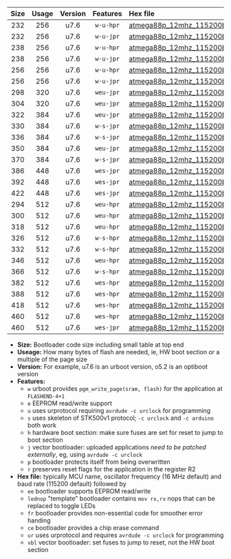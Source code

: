 |Size|Usage|Version|Features|Hex file|
|:-:|:-:|:-:|:-:|:--|
|232|256|u7.6|`w-u-hpr`|[atmega88p_12mhz_115200bps_ur.hex](https://raw.githubusercontent.com/stefanrueger/urboot/main//atmega88p_12mhz_115200bps_ur.hex)|
|232|256|u7.6|`w-u-jpr`|[atmega88p_12mhz_115200bps_ur_vbl.hex](https://raw.githubusercontent.com/stefanrueger/urboot/main//atmega88p_12mhz_115200bps_ur_vbl.hex)|
|238|256|u7.6|`w-u-hpr`|[atmega88p_12mhz_115200bps_lednop_ur.hex](https://raw.githubusercontent.com/stefanrueger/urboot/main//atmega88p_12mhz_115200bps_lednop_ur.hex)|
|238|256|u7.6|`w-u-jpr`|[atmega88p_12mhz_115200bps_lednop_ur_vbl.hex](https://raw.githubusercontent.com/stefanrueger/urboot/main//atmega88p_12mhz_115200bps_lednop_ur_vbl.hex)|
|256|256|u7.6|`w-u-hpr`|[atmega88p_12mhz_115200bps_lednop_fr_ur.hex](https://raw.githubusercontent.com/stefanrueger/urboot/main//atmega88p_12mhz_115200bps_lednop_fr_ur.hex)|
|256|256|u7.6|`w-u-jpr`|[atmega88p_12mhz_115200bps_lednop_fr_ur_vbl.hex](https://raw.githubusercontent.com/stefanrueger/urboot/main//atmega88p_12mhz_115200bps_lednop_fr_ur_vbl.hex)|
|298|320|u7.6|`weu-jpr`|[atmega88p_12mhz_115200bps_ee_ur_vbl.hex](https://raw.githubusercontent.com/stefanrueger/urboot/main//atmega88p_12mhz_115200bps_ee_ur_vbl.hex)|
|304|320|u7.6|`weu-jpr`|[atmega88p_12mhz_115200bps_ee_lednop_ur_vbl.hex](https://raw.githubusercontent.com/stefanrueger/urboot/main//atmega88p_12mhz_115200bps_ee_lednop_ur_vbl.hex)|
|322|384|u7.6|`weu-jpr`|[atmega88p_12mhz_115200bps_ee_lednop_fr_ur_vbl.hex](https://raw.githubusercontent.com/stefanrueger/urboot/main//atmega88p_12mhz_115200bps_ee_lednop_fr_ur_vbl.hex)|
|330|384|u7.6|`w-s-jpr`|[atmega88p_12mhz_115200bps_vbl.hex](https://raw.githubusercontent.com/stefanrueger/urboot/main//atmega88p_12mhz_115200bps_vbl.hex)|
|336|384|u7.6|`w-s-jpr`|[atmega88p_12mhz_115200bps_lednop_vbl.hex](https://raw.githubusercontent.com/stefanrueger/urboot/main//atmega88p_12mhz_115200bps_lednop_vbl.hex)|
|350|384|u7.6|`weu-jpr`|[atmega88p_12mhz_115200bps_ee_lednop_fr_ce_ur_vbl.hex](https://raw.githubusercontent.com/stefanrueger/urboot/main//atmega88p_12mhz_115200bps_ee_lednop_fr_ce_ur_vbl.hex)|
|370|384|u7.6|`w-s-jpr`|[atmega88p_12mhz_115200bps_lednop_fr_vbl.hex](https://raw.githubusercontent.com/stefanrueger/urboot/main//atmega88p_12mhz_115200bps_lednop_fr_vbl.hex)|
|386|448|u7.6|`wes-jpr`|[atmega88p_12mhz_115200bps_ee_vbl.hex](https://raw.githubusercontent.com/stefanrueger/urboot/main//atmega88p_12mhz_115200bps_ee_vbl.hex)|
|392|448|u7.6|`wes-jpr`|[atmega88p_12mhz_115200bps_ee_lednop_vbl.hex](https://raw.githubusercontent.com/stefanrueger/urboot/main//atmega88p_12mhz_115200bps_ee_lednop_vbl.hex)|
|422|448|u7.6|`wes-jpr`|[atmega88p_12mhz_115200bps_ee_lednop_fr_vbl.hex](https://raw.githubusercontent.com/stefanrueger/urboot/main//atmega88p_12mhz_115200bps_ee_lednop_fr_vbl.hex)|
|294|512|u7.6|`weu-hpr`|[atmega88p_12mhz_115200bps_ee_ur.hex](https://raw.githubusercontent.com/stefanrueger/urboot/main//atmega88p_12mhz_115200bps_ee_ur.hex)|
|300|512|u7.6|`weu-hpr`|[atmega88p_12mhz_115200bps_ee_lednop_ur.hex](https://raw.githubusercontent.com/stefanrueger/urboot/main//atmega88p_12mhz_115200bps_ee_lednop_ur.hex)|
|318|512|u7.6|`weu-hpr`|[atmega88p_12mhz_115200bps_ee_lednop_fr_ur.hex](https://raw.githubusercontent.com/stefanrueger/urboot/main//atmega88p_12mhz_115200bps_ee_lednop_fr_ur.hex)|
|326|512|u7.6|`w-s-hpr`|[atmega88p_12mhz_115200bps.hex](https://raw.githubusercontent.com/stefanrueger/urboot/main//atmega88p_12mhz_115200bps.hex)|
|332|512|u7.6|`w-s-hpr`|[atmega88p_12mhz_115200bps_lednop.hex](https://raw.githubusercontent.com/stefanrueger/urboot/main//atmega88p_12mhz_115200bps_lednop.hex)|
|346|512|u7.6|`weu-hpr`|[atmega88p_12mhz_115200bps_ee_lednop_fr_ce_ur.hex](https://raw.githubusercontent.com/stefanrueger/urboot/main//atmega88p_12mhz_115200bps_ee_lednop_fr_ce_ur.hex)|
|366|512|u7.6|`w-s-hpr`|[atmega88p_12mhz_115200bps_lednop_fr.hex](https://raw.githubusercontent.com/stefanrueger/urboot/main//atmega88p_12mhz_115200bps_lednop_fr.hex)|
|382|512|u7.6|`wes-hpr`|[atmega88p_12mhz_115200bps_ee.hex](https://raw.githubusercontent.com/stefanrueger/urboot/main//atmega88p_12mhz_115200bps_ee.hex)|
|388|512|u7.6|`wes-hpr`|[atmega88p_12mhz_115200bps_ee_lednop.hex](https://raw.githubusercontent.com/stefanrueger/urboot/main//atmega88p_12mhz_115200bps_ee_lednop.hex)|
|418|512|u7.6|`wes-hpr`|[atmega88p_12mhz_115200bps_ee_lednop_fr.hex](https://raw.githubusercontent.com/stefanrueger/urboot/main//atmega88p_12mhz_115200bps_ee_lednop_fr.hex)|
|460|512|u7.6|`wes-hpr`|[atmega88p_12mhz_115200bps_ee_lednop_fr_ce.hex](https://raw.githubusercontent.com/stefanrueger/urboot/main//atmega88p_12mhz_115200bps_ee_lednop_fr_ce.hex)|
|460|512|u7.6|`wes-jpr`|[atmega88p_12mhz_115200bps_ee_lednop_fr_ce_vbl.hex](https://raw.githubusercontent.com/stefanrueger/urboot/main//atmega88p_12mhz_115200bps_ee_lednop_fr_ce_vbl.hex)|

- **Size:** Bootloader code size including small table at top end
- **Useage:** How many bytes of flash are needed, ie, HW boot section or a multiple of the page size
- **Version:** For example, u7.6 is an urboot version, o5.2 is an optiboot version
- **Features:**
  + `w` urboot provides `pgm_write_page(sram, flash)` for the application at `FLASHEND-4+1`
  + `e` EEPROM read/write support
  + `u` uses urprotocol requiring `avrdude -c urclock` for programming
  + `s` uses skeleton of STK500v1 protocol; `-c urclock` and `-c arduino` both work
  + `h` hardware boot section: make sure fuses are set for reset to jump to boot section
  + `j` vector bootloader: uploaded applications *need to be patched externally*, eg, using `avrdude -c urclock`
  + `p` bootloader protects itself from being overwritten
  + `r` preserves reset flags for the application in the register R2
- **Hex file:** typically MCU name, oscillator frequency (16 MHz default) and baud rate (115200 default) followed by
  + `ee` bootloader supports EEPROM read/write
  + `lednop` "template" bootloader contains `mov rx,rx` nops that can be replaced to toggle LEDs
  + `fr` bootloader provides non-essential code for smoother error handing
  + `ce` bootloader provides a chip erase command
  + `ur` uses urprotocol and requires `avrdude -c urclock` for programming
  + `vbl` vector bootloader: set fuses to jump to reset, not the HW boot section
